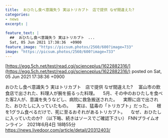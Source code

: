 ```yaml
---
title:  おひたし食べ意識失う 実はトリカブト　店で提供 なぜ間違えた?  
categories:
- news
excerpt: |
  
feature_text: |
  ##  おひたし食べ意識失う 実はトリカブト　...
  Sat, 05 Jun 2021 17:38:36  +0900
feature_image: "https://picsum.photos/2560/600?image=733"
image: "https://picsum.photos/2560/600?image=733"
---
```


[https://egg.5ch.net/test/read.cgi/scienceplus/1622882316/](https://egg.5ch.net/test/read.cgi/scienceplus/1622882316/)
posted on Sat, 05 Jun 2021 17:38:36  +0900

<!--more-->

おひたし食べ意識失う 実はトリカブト　店で提供 なぜ間違えた? 　富山市の飲食店で出された、料理人が腕を振るった料理。 　5月、その中のおひたしを食べた客2人が、意識を失うなどし、病院に救急搬送された。 　実際に店で出された、おひたしに入っていたもの。 　実は、猛毒の「トリカブト」だった。 　根を1グラム食べるだけで、死に至るおそれがあるトリカブト。 　なぜ、おひたしに入っていたのか? （以下略、続きはソースでご確認下さい） FNNプライムオンライン　2021年6月4日 18時55分 https://news.livedoor.com/article/detail/20312403/
